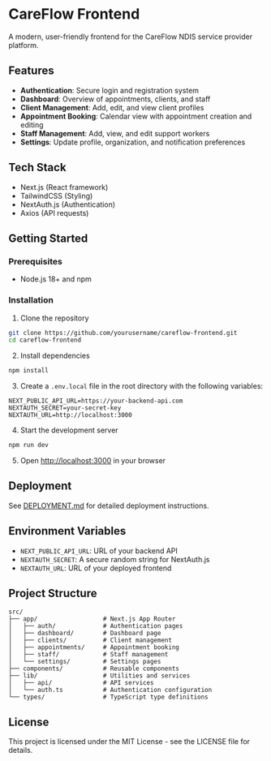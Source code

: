 # CareFlow Frontend

A modern, user-friendly frontend for the CareFlow NDIS service provider platform.

## Features

- **Authentication**: Secure login and registration system
- **Dashboard**: Overview of appointments, clients, and staff
- **Client Management**: Add, edit, and view client profiles
- **Appointment Booking**: Calendar view with appointment creation and editing
- **Staff Management**: Add, view, and edit support workers
- **Settings**: Update profile, organization, and notification preferences

## Tech Stack

- Next.js (React framework)
- TailwindCSS (Styling)
- NextAuth.js (Authentication)
- Axios (API requests)

## Getting Started

### Prerequisites

- Node.js 18+ and npm

### Installation

1. Clone the repository
```bash
git clone https://github.com/yourusername/careflow-frontend.git
cd careflow-frontend
```

2. Install dependencies
```bash
npm install
```

3. Create a `.env.local` file in the root directory with the following variables:
```
NEXT_PUBLIC_API_URL=https://your-backend-api.com
NEXTAUTH_SECRET=your-secret-key
NEXTAUTH_URL=http://localhost:3000
```

4. Start the development server
```bash
npm run dev
```

5. Open [http://localhost:3000](http://localhost:3000) in your browser

## Deployment

See [DEPLOYMENT.md](DEPLOYMENT.md) for detailed deployment instructions.

## Environment Variables

- `NEXT_PUBLIC_API_URL`: URL of your backend API
- `NEXTAUTH_SECRET`: A secure random string for NextAuth.js
- `NEXTAUTH_URL`: URL of your deployed frontend

## Project Structure

```
src/
├── app/                  # Next.js App Router
│   ├── auth/             # Authentication pages
│   ├── dashboard/        # Dashboard page
│   ├── clients/          # Client management
│   ├── appointments/     # Appointment booking
│   ├── staff/            # Staff management
│   └── settings/         # Settings pages
├── components/           # Reusable components
├── lib/                  # Utilities and services
│   ├── api/              # API services
│   └── auth.ts           # Authentication configuration
└── types/                # TypeScript type definitions
```

## License

This project is licensed under the MIT License - see the LICENSE file for details.
